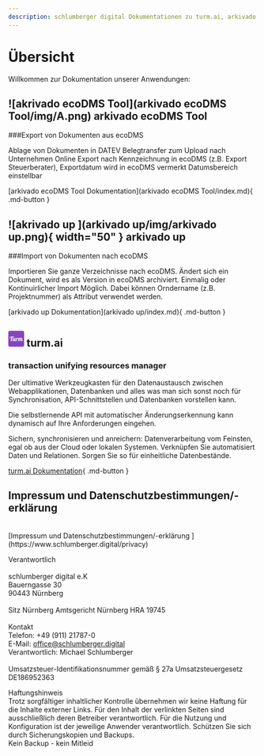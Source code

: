 ```yaml
---
description: schlumberger digital Dokumentationen zu turm.ai, arkivado ecoDMS Tool, arkivado up. 
---
```

# Übersicht
Willkommen zur Dokumentation unserer Anwendungen:


## ![akrivado ecoDMS Tool](arkivado ecoDMS Tool/img/A.png) arkivado ecoDMS Tool

###Export von Dokumenten aus ecoDMS<br>

Ablage von Dokumenten in DATEV Belegtransfer zum Upload nach Unternehmen Online
Export nach Kennzeichnung in ecoDMS (z.B. Export Steuerberater), Exportdatum wird in ecoDMS vermerkt
Datumsbereich einstellbar


[arkivado ecoDMS Tool Dokumentation](arkivado ecoDMS Tool/index.md){ .md-button }

## ![akrivado up ](arkivado up/img/arkivado up.png){ width="50" } arkivado up 

###Import von Dokumenten nach ecoDMS<br>

Importieren Sie ganze Verzeichnisse nach ecoDMS. Ändert sich ein Dokument, wird es als Version in ecoDMS archiviert.
Einmalig oder Kontinuirlicher Import Möglich. 
Dabei können Orndername (z.B. Projektnummer) als Attribut verwendet werden. 


[arkivado up  Dokumentation](arkivado up/index.md){ .md-button }

## ![turm](turm.ai/img/turm.png) turm.ai<br>
### transaction unifying resources manager

Der ultimative Werkzeugkasten für den Datenaustausch zwischen Webapplikationen, Datenbanken und alles was man sich sonst noch für Synchronisation, API-Schnittstellen und Datenbanken vorstellen kann.


Die selbstlernende API mit automatischer Änderungserkennung kann dynamisch auf Ihre Anforderungen eingehen.

Sichern, synchronisieren und anreichern: Datenverarbeitung vom Feinsten, egal ob aus der Cloud oder lokalen Systemen. Verknüpfen Sie automatisiert Daten und Relationen. Sorgen Sie so für einheitliche Datenbestände.




[turm.ai Dokumentation](turm.ai/index.md){ .md-button }




## Impressum und Datenschutzbestimmungen/-erklärung  

<br>
[Impressum und Datenschutzbestimmungen/-erklärung  ](https://www.schlumberger.digital/privacy)
<br>

Verantwortlich<br><br>
schlumberger digital e.K<br>
Bauerngasse 30<br>
90443 Nürnberg<br>
<br>
Sitz Nürnberg    Amtsgericht Nürnberg    HRA 19745<br>
<br>
Kontakt <br>
Telefon: +49 (911) 21787-0<br>
E-Mail: office@schlumberger.digital<br>
Verantwortlich: Michael Schlumberger<br>
<br>
Umsatzsteuer-Identifikationsnummer gemäß § 27a Umsatzsteuergesetz<br>
DE186952363<br>

Haftungshinweis<br>
Trotz sorgfältiger inhaltlicher Kontrolle übernehmen wir keine Haftung für die Inhalte externer Links. Für den Inhalt der verlinkten Seiten sind ausschließlich deren Betreiber verantwortlich.
Für die Nutzung und Konfiguration ist der jeweilige Anwender verantwortlich.
Schützen Sie sich durch Sicherungskopien und Backups.<br>
Kein Backup - kein Mitleid<br>

